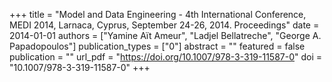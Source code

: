 +++
title = "Model and Data Engineering - 4th International Conference, MEDI 2014, Larnaca, Cyprus, September 24-26, 2014. Proceedings"
date = 2014-01-01
authors = ["Yamine Aït Ameur", "Ladjel Bellatreche", "George A. Papadopoulos"]
publication_types = ["0"]
abstract = ""
featured = false
publication = ""
url_pdf = "https://doi.org/10.1007/978-3-319-11587-0"
doi = "10.1007/978-3-319-11587-0"
+++

